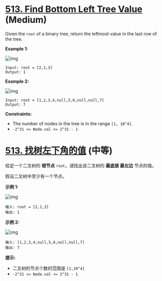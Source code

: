 # [513. Find Bottom Left Tree Value](https://leetcode.com/problems/find-bottom-left-tree-value/description/) (Medium)



Given the `root` of a binary tree, return the leftmost value in the last row of the tree.

 

**Example 1:**

![img](https://assets.leetcode.com/uploads/2020/12/14/tree1.jpg)

```
Input: root = [2,1,3]
Output: 1
```

**Example 2:**

![img](https://assets.leetcode.com/uploads/2020/12/14/tree2.jpg)

```
Input: root = [1,2,3,4,null,5,6,null,null,7]
Output: 7
```

 

**Constraints:**

- The number of nodes in the tree is in the range `[1, 10^4]`.
- `-2^31 <= Node.val <= 2^31 - 1`



# [513. 找树左下角的值](https://leetcode.cn/problems/find-bottom-left-tree-value/description/) (中等)



给定一个二叉树的 **根节点** `root`，请找出该二叉树的 **最底层 最左边** 节点的值。

假设二叉树中至少有一个节点。

 

**示例 1:**

![img](https://assets.leetcode.com/uploads/2020/12/14/tree1.jpg)

```
输入: root = [2,1,3]
输出: 1
```

**示例 2:**

![img](https://assets.leetcode.com/uploads/2020/12/14/tree2.jpg)

```
输入: [1,2,3,4,null,5,6,null,null,7]
输出: 7
```

 

**提示:**

- 二叉树的节点个数的范围是 `[1,10^4]`
- `-2^31 <= Node.val <= 2^31 - 1` 